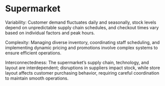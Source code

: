 # Supermarket
Variability: Customer demand fluctuates daily and seasonally, stock levels depend on unpredictable supply chain schedules, and checkout times vary based on individual factors and peak hours.

Complexity: Managing diverse inventory, coordinating staff scheduling, and implementing dynamic pricing and promotions involve complex systems to ensure efficient operations.

Interconnectedness: The supermarket’s supply chain, technology, and layout are interdependent; disruptions in suppliers impact stock, while store layout affects customer purchasing behavior, requiring careful coordination to maintain smooth operations.